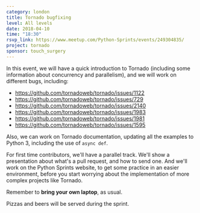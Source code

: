 ```yaml
---
category: london
title: Tornado bugfixing
level: All levels
date: 2018-04-10
time: "18:30"
rsvp_link: https://www.meetup.com/Python-Sprints/events/249304835/
project: tornado
sponsor: touch_surgery
---
```


In this event, we will have a quick introduction to Tornado (including some
information about concurrency and parallelism), and we will work
on different bugs, including:

- <https://github.com/tornadoweb/tornado/issues/1122>
- <https://github.com/tornadoweb/tornado/issues/729>
- <https://github.com/tornadoweb/tornado/issues/2140>
- <https://github.com/tornadoweb/tornado/issues/1983>
- <https://github.com/tornadoweb/tornado/issues/1981>
- <https://github.com/tornadoweb/tornado/issues/1595>

Also, we can work on Tornado documentation, updating all the examples
to Python 3, including the use of `async def`.

For first time contributors, we'll have a parallel track. We'll show a
presentation about what's a pull request, and how to send one. And we'll
work on the Python Sprints website, to get some practice in an easier
environment, before you start worrying about the implementation of more
complex projects like Tornado.

Remember to **bring your own laptop**, as usual.

Pizzas and beers will be served during the sprint.
